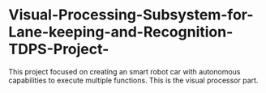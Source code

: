 # Visual-Processing-Subsystem-for-Lane-keeping-and-Recognition-TDPS-Project-
This project focused on creating an smart robot car with autonomous capabilities to execute multiple functions. This is the visual processor part.
